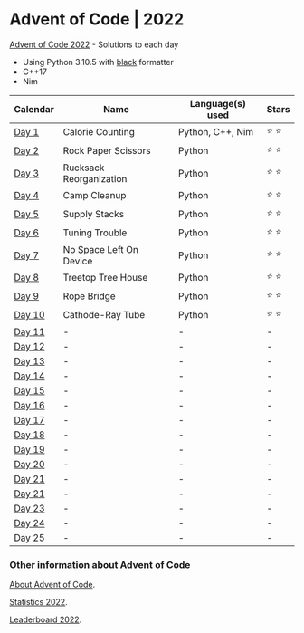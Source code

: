 # Advent of Code | 2022

[Advent of Code 2022](https://adventofcode.com/2022) - Solutions to each day

- Using Python 3.10.5 with [black](https://github.com/psf/black) formatter
- C++17
- Nim

| Calendar                                       | Name                    | Language(s) used | Stars         |
|------------------------------------------------|-------------------------|------------------|---------------|
| [Day 1](https://adventofcode.com/2022/day/1)   | Calorie Counting        | Python, C++, Nim | :star: :star: |
| [Day 2](https://adventofcode.com/2022/day/2)   | Rock Paper Scissors     | Python           | :star: :star: |
| [Day 3](https://adventofcode.com/2022/day/3)   | Rucksack Reorganization | Python           | :star: :star: |
| [Day 4](https://adventofcode.com/2022/day/4)   | Camp Cleanup            | Python           | :star: :star: |
| [Day 5](https://adventofcode.com/2022/day/5)   | Supply Stacks           | Python           | :star: :star: |
| [Day 6](https://adventofcode.com/2022/day/6)   | Tuning Trouble          | Python           | :star: :star: |
| [Day 7](https://adventofcode.com/2022/day/7)   | No Space Left On Device | Python           | :star: :star: |
| [Day 8](https://adventofcode.com/2022/day/8)   | Treetop Tree House      | Python           | :star: :star: |
| [Day 9](https://adventofcode.com/2022/day/9)   | Rope Bridge             | Python           | :star: :star: |
| [Day 10](https://adventofcode.com/2022/day/10) | Cathode-Ray Tube        | Python           | :star: :star: |
| [Day 11](https://adventofcode.com/2022/day/11) | -                       | -                | -             |
| [Day 12](https://adventofcode.com/2022/day/12) | -                       | -                | -             |
| [Day 13](https://adventofcode.com/2022/day/13) | -                       | -                | -             |
| [Day 14](https://adventofcode.com/2022/day/14) | -                       | -                | -             |
| [Day 15](https://adventofcode.com/2022/day/15) | -                       | -                | -             |
| [Day 16](https://adventofcode.com/2022/day/16) | -                       | -                | -             |
| [Day 17](https://adventofcode.com/2022/day/17) | -                       | -                | -             |
| [Day 18](https://adventofcode.com/2022/day/18) | -                       | -                | -             |
| [Day 19](https://adventofcode.com/2022/day/19) | -                       | -                | -             |
| [Day 20](https://adventofcode.com/2022/day/20) | -                       | -                | -             |
| [Day 21](https://adventofcode.com/2022/day/21) | -                       | -                | -             |
| [Day 21](https://adventofcode.com/2022/day/22) | -                       | -                | -             |
| [Day 23](https://adventofcode.com/2022/day/23) | -                       | -                | -             |
| [Day 24](https://adventofcode.com/2022/day/24) | -                       | -                | -             |
| [Day 25](https://adventofcode.com/2022/day/25) | -                       | -                | -             |

### Other information about **Advent of Code**

[About Advent of Code](https://adventofcode.com/2022/about).

[Statistics 2022](https://adventofcode.com/2022/stats).

[Leaderboard 2022](https://adventofcode.com/2022/leaderboard).
